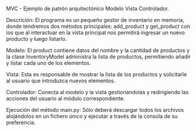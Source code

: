 MVC - Ejemplo de patrón arquitectónico Modelo Vista Controlador.

Descrición:
    El programa es un pequeño gestor de inventario en memoria, donde tendremos dos métodos principales: add_product y get_product con los que al interactuar
    en la vista principal nos permitirá ingresar un nuevo producto y luego listarlo.

Modelo:
    El product contiene datos del nombre y la cantidad de productos y la clase InventoryModel administra la lista de productos, permitiendo añadir y listar cada uno de los elementos.

Vista: 
    Esta es responsable de mostrar la lista de los productos y solicitarle al usuario que introduzca nuevos elementos.

Controlador:
    Conecta al modelo y la vista gestionandolas y redirigiendo las acciones del usuario al módulo correspondiente.

Ejecución del método main.py:
    Sólo deberá descargar todos los archivos alojándolos en un fichero único y ejecutar a través de la consola de su preferencia.
